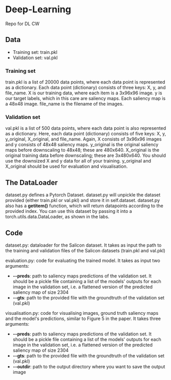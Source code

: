 # Deep-Learning
Repo for DL CW

## Data
- Training set: train.pkl
- Validation set: val.pkl

### Training set

train.pkl is a list of 20000 data points, where each data point is represented as a dictionary. Each data point (dictionary) consists of three keys: X, y, and file_name. X is our training data, where each item is a 3x96x96 image. y is our target labels, which in this care are saliency maps. Each saliency map is a 48x48 image. file_name is the filename of the images. 

### Validation set

val.pkl is a list of 500 data points, where each data point is also represented as a dictionary. Here, each data point (dictionary) consists of five keys: X, y, y_original, X_original, and file_name. Again, X consists of 3x96x96 images and y consists of 48x48 saliency maps. y_original is the original saliency maps before downscaling to 48x48; these are 480x640. X_original is the original training data before downscaling; these are 3x480x640. You should use the downsized X and y data for all of your training. y_original and X_original should be used for evaluation and visualisation. 

## The DataLoader

dataset.py defines a Pytorch Dataset. dataset.py will unpickle the dataset provided (either train.pkl or val.pkl) and store it in self.dataset. dataset.py also has a __getitem()__ function, which will return datapoints according to the provided index. You can use this dataset by passing it into a torch.utils.data.DataLoader, as shown in the labs. 

## Code

dataset.py: dataloader for the Salicon dataset. It takes as input the path to the training and validation files of the Salicon datasets (train.pkl and val.pkl)

evaluation.py: code for evaluating the trained model. It takes as input two arguments:
- **--preds**: path to saliency maps predictions of the validation set. It should be a pickle file containing a list of the models' outputs for each image in the validation set, i.e. a             flattened version of the predicted saliency map of size 2304     
- **--gts**: path to the provided file with the groundtruth of the validation set (val.pkl)

visualisation.py: code for visualising images, ground truth saliency maps and the model's predictions, similar to Figure 5 in the paper. It takes three arguments:
- **--preds**: path to saliency maps predictions of the validation set. It should be a pickle file containing a list of the models' outputs for each image in the validation set, i.e. a                flattened version of the predicted saliency map of size 2304     
- **--gts**: path to the provided file with the groundtruth of the validation set (val.pkl)
- **--outdir**: path to the output directory where you want to save the output image
